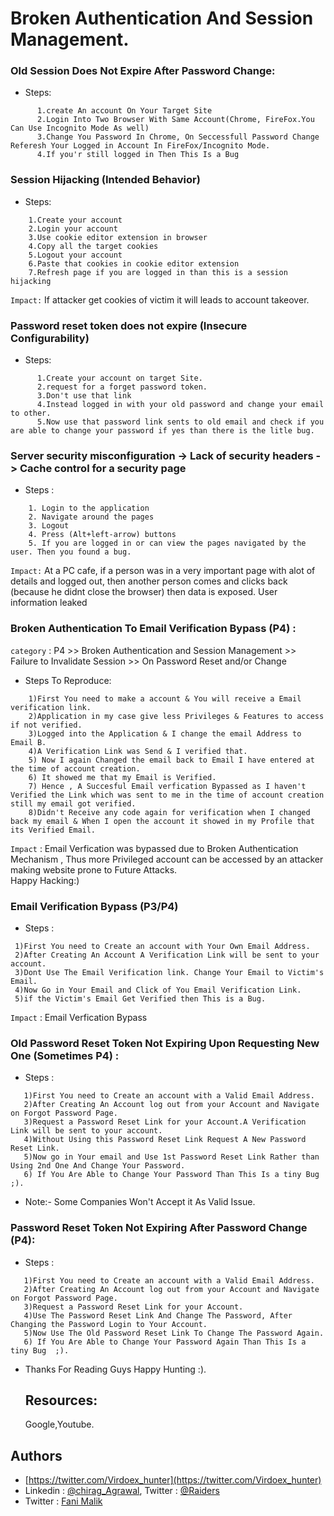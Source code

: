 # Broken Authentication And Session Management.

### Old Session Does Not Expire After Password Change:
* Steps:
```
      1.create An account On Your Target Site
      2.Login Into Two Browser With Same Account(Chrome, FireFox.You Can Use Incognito Mode As well) 
      3.Change You Password In Chrome, On Seccessfull Password Change Referesh Your Logged in Account In FireFox/Incognito Mode.
      4.If you'r still logged in Then This Is a Bug
```      

### Session Hijacking (Intended Behavior)
* Steps:
```
    1.Create your account
    2.Login your account
    3.Use cookie editor extension in browser
    4.Copy all the target cookies
    5.Logout your account
    6.Paste that cookies in cookie editor extension
    7.Refresh page if you are logged in than this is a session hijacking
```  
`Impact:` If attacker get cookies of victim it will leads to account takeover.
 
 
### Password reset token does not expire (Insecure Configurability)
* Steps:
```
      1.Create your account on target Site.
      2.request for a forget password token.
      3.Don't use that link
      4.Instead logged in with your old password and change your email to other.
      5.Now use that password link sents to old email and check if you are able to change your password if yes than there is the litle bug.
 ```    
 
 ### Server security misconfiguration -> Lack of security headers -> Cache control for a security page
 * Steps :
 ``` 
     1. Login to the application
     2. Navigate around the pages
     3. Logout
     4. Press (Alt+left-arrow) buttons
     5. If you are logged in or can view the pages navigated by the user. Then you found a bug.
  ```
  `Impact:` At a PC cafe, if a person was in a very important page with alot of details and logged out, then another person comes and clicks back (because he didnt close the browser) then data is exposed. User information leaked
 
 ### Broken Authentication To Email Verification Bypass (P4) :
  `category` : P4 >> Broken Authentication and Session Management >> Failure to Invalidate Session >> On Password Reset and/or Change

* Steps To Reproduce:
``` 
    1)First You need to make a account & You will receive a Email verification link.
    2)Application in my case give less Privileges & Features to access if not verified.
    3)Logged into the Application & I change the email Address to Email B.
    4)A Verification Link was Send & I verified that.
    5) Now I again Changed the email back to Email I have entered at the time of account creation.
    6) It showed me that my Email is Verified.
    7) Hence , A Succesful Email verfication Bypassed as I haven't Verified the Link which was sent to me in the time of account creation still my email got verified.
    8)Didn't Receive any code again for verification when I changed back my email & When I open the account it showed in my Profile that its Verified Email.
```

`Impact` :
Email Verfication was bypassed due to Broken Authentication Mechanism , Thus more Privileged account can be accessed by an attacker making website prone to Future Attacks.    
  Happy Hacking:)
  
  ### Email Verification Bypass (P3/P4)
  * Steps :
   ``` 
    1)First You need to Create an account with Your Own Email Address.
    2)After Creating An Account A Verification Link will be sent to your account.
    3)Dont Use The Email Verification link. Change Your Email to Victim's Email.
    4)Now Go in Your Email and Click of You Email Verification Link.
    5)if the Victim's Email Get Verified then This is a Bug.
```
`Impact` : Email Verfication Bypass

 ### Old Password Reset Token Not Expiring Upon Requesting New One (Sometimes P4) :
  * Steps :
 ``` 
    1)First You need to Create an account with a Valid Email Address.
    2)After Creating An Account log out from your Account and Navigate on Forgot Password Page.
    3)Request a Password Reset Link for your Account.A Verification Link will be sent to your account.
    4)Without Using this Password Reset Link Request A New Password Reset Link.
    5)Now go in Your email and Use 1st Password Reset Link Rather than Using 2nd One And Change Your Password.
    6) If You Are Able to Change Your Password Than This Is a tiny Bug ;).
```
* Note:- Some Companies Won't Accept it As Valid Issue. 

### Password Reset Token Not Expiring After Password Change (P4):
  * Steps :
 ``` 
    1)First You need to Create an account with a Valid Email Address.
    2)After Creating An Account log out from your Account and Navigate on Forgot Password Page.
    3)Request a Password Reset Link for your Account.
    4)Use The Password Reset Link And Change The Password, After Changing the Password Login to Your Account.
    5)Now Use The Old Password Reset Link To Change The Password Again.
    6) If You Are Able to Change Your Password Again Than This Is a tiny Bug  ;).
```

* Thanks For Reading Guys Happy Hunting :).

  ## Resources:
  Google,Youtube.

## Authors
* [https://twitter.com/Virdoex_hunter](https://twitter.com/Virdoex_hunter) 
* Linkedin : [@chirag_Agrawal](https://www.linkedin.com/in/chirag-agrawal-770488144/), Twitter  : [@Raiders](https://twitter.com/ChiragA15977205)
* Twitter : [Fani Malik](https://twitter.com/fanimalikhack) 
